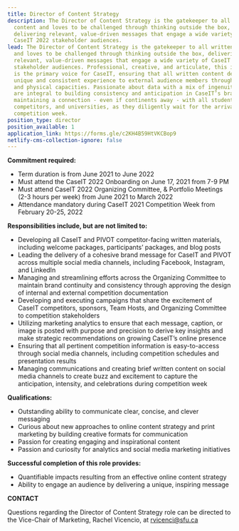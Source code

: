 ```yaml
---
title: Director of Content Strategy
description: The Director of Content Strategy is the gatekeeper to all written
  content and loves to be challenged through thinking outside the box,
  delivering relevant, value-driven messages that engage a wide variety of
  CaseIT 2022 stakeholder audiences.
lead: The Director of Content Strategy is the gatekeeper to all written content
  and loves to be challenged through thinking outside the box, delivering
  relevant, value-driven messages that engage a wide variety of CaseIT 2022
  stakeholder audiences. Professional, creative, and articulate, this individual
  is the primary voice for CaseIT, ensuring that all written content delivers a
  unique and consistent experience to external audience members through digital
  and physical capacities. Passionate about data with a mix of ingenuity, they
  are integral to building consistency and anticipation in CaseIT’s brand,
  maintaining a connection - even if continents away - with all students,
  competitors, and universities, as they diligently wait for the arrival of
  competition week.
position_type: director
position_available: 1
application_link: https://forms.gle/c2KH4B59HtVKCBop9
netlify-cms-collection-ignore: false
---
```

**Commitment required:**

* Term duration is from June 2021 to June 2022 
* Must attend the CaseIT 2022 Onboarding on June 17, 2021 from 7-9 PM
* Must attend CaseIT 2022 Organizing Committee, & Portfolio Meetings (2-3 hours per week) from June 2021 to March 2022 
* Attendance mandatory during CaseIT 2021 Competition Week from February 20-25, 2022

**Responsibilities include, but are not limited to:**

* Developing all CaseIT and PIVOT competitor-facing written materials, including welcome packages, participants’ packages, and blog posts
* Leading the delivery of a cohesive brand message for CaseIT and PIVOT across multiple social media channels, including Facebook, Instagram, and LinkedIn
* Managing and streamlining efforts across the Organizing Committee to maintain brand continuity and consistency through approving the design of internal and external competition documentation
* Developing and executing campaigns that share the excitement of CaseIT competitors, sponsors, Team Hosts, and Organizing Committee to competition stakeholders
* Utilizing marketing analytics to ensure that each message, caption, or image is posted with purpose and precision to derive key insights and make strategic recommendations on growing CaseIT’s online presence
* Ensuring that all pertinent competition information is easy-to-access through social media channels, including competition schedules and presentation results
* Managing communications and creating brief written content on social media channels to create buzz and excitement to capture the anticipation, intensity, and celebrations during competition week

**Qualifications:**

* Outstanding ability to communicate clear, concise, and clever messaging
* Curious about new approaches to online content strategy and print marketing by building creative formats for communication
* Passion for creating engaging and inspirational content
* Passion and curiosity for analytics and social media marketing initiatives

**Successful completion of this role provides:**

* Quantifiable impacts resulting from an effective online content strategy
* Ability to engage an audience by delivering a unique, inspiring message

**CONTACT**

Questions regarding the Director of Content Strategy role can be directed to the Vice-Chair of Marketing, Rachel Vicencio, at rvicenci@sfu.ca